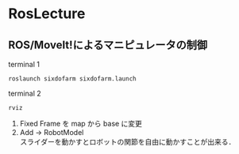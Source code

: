 # RosLecture

## ROS/MoveIt!によるマニピュレータの制御
terminal 1
```
roslaunch sixdofarm sixdofarm.launch
```
terminal 2
```
rviz
```
1. Fixed Frame を map から base に変更
2. Add  → RobotModel  
スライダーを動かすとロボットの関節を自由に動かすことが出来る．

